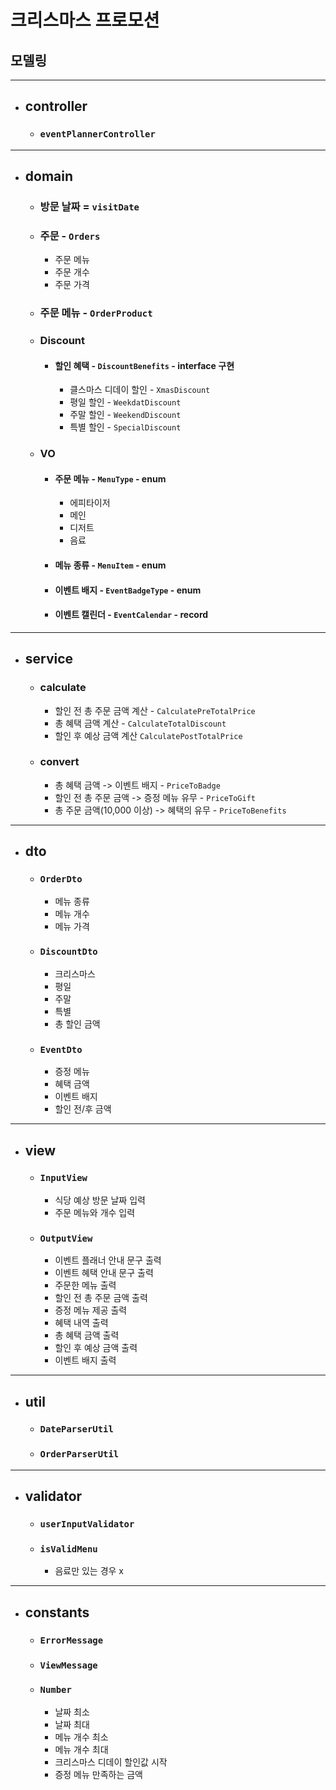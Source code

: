 # 크리스마스 프로모션
## 모델링

---
- ## controller
  - ### `eventPlannerController`
---
- ## domain
  - ### 방문 날짜 = `visitDate`
  - ### 주문 - `Orders`
    - 주문 메뉴
    - 주문 개수
    - 주문 가격
  - ### 주문 메뉴 - `OrderProduct`
  - ### Discount
    - #### 할인 혜택 - `DiscountBenefits` - interface 구현
      - 클스마스 디데이 할인 - `XmasDiscount`
      - 평일 할인 - `WeekdatDiscount`
      - 주말 할인 - `WeekendDiscount`
      - 특별 할인 - `SpecialDiscount`
  - ### VO
    - #### 주문 메뉴 - `MenuType` - enum
        - 에피타이저
        - 메인
        - 디저트
        - 음료
    - #### 메뉴 종류 - `MenuItem` - enum
    - #### 이벤트 배지 - `EventBadgeType` - enum
    - #### 이벤트 캘린더 - `EventCalendar` - record
---
- ## service
  - ### calculate
    - 할인 전 총 주문 금액 계산 - `CalculatePreTotalPrice`
    - 총 혜택 금액 계산 - `CalculateTotalDiscount`
    - 할인 후 예상 금액 계산 `CalculatePostTotalPrice`
  - ### convert
    - 총 혜택 금액 -> 이벤트 배지 - `PriceToBadge`
    - 할인 전 총 주문 금액 -> 증정 메뉴 유무 - `PriceToGift`
    - 총 주문 금액(10,000 이상) -> 혜택의 유무 - `PriceToBenefits`

---
- ## dto
  - ### `OrderDto`
    - 메뉴 종류
    - 메뉴 개수
    - 메뉴 가격
  - ### `DiscountDto`
    - 크리스마스
    - 평일
    - 주말
    - 특별
    - 총 할인 금액
  - ### `EventDto`
    - 증정 메뉴
    - 혜택 금액
    - 이벤트 배지
    - 할인 전/후 금액
---
- ## view
  - ### `InputView`
    - 식당 예상 방문 날짜 입력
    - 주문 메뉴와 개수 입력
  - ### `OutputView`
    - 이벤트 플래너 안내 문구 출력
    - 이벤트 혜택 안내 문구 출력
    - 주문한 메뉴 출력
    - 할인 전 총 주문 금액 출력
    - 증정 메뉴 제공 출력
    - 혜택 내역 출력
    - 총 혜택 금액 출력
    - 할인 후 예상 금액 출력
    - 이벤트 배지 출력
---
- ## util
    - ### `DateParserUtil`
    - ### `OrderParserUtil`
---
- ## validator
  - ### `userInputValidator`
  - ### `isValidMenu`
    - 음료만 있는 경우 x
---
- ## constants
  - ### `ErrorMessage`
  - ### `ViewMessage`
  - ### `Number`
    - 날짜 최소
    - 날짜 최대
    - 메뉴 개수 최소
    - 메뉴 개수 최대
    - 크리스마스 디데이 할인값 시작
    - 증정 메뉴 만족하는 금액
